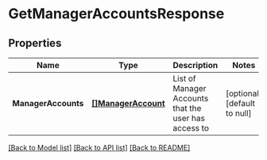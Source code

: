 # GetManagerAccountsResponse

## Properties
Name | Type | Description | Notes
------------ | ------------- | ------------- | -------------
**ManagerAccounts** | [**[]ManagerAccount**](ManagerAccount.md) | List of Manager Accounts that the user has access to | [optional] [default to null]

[[Back to Model list]](../README.md#documentation-for-models) [[Back to API list]](../README.md#documentation-for-api-endpoints) [[Back to README]](../README.md)

